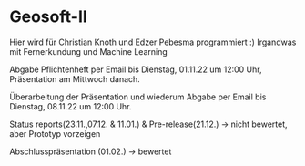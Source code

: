 # Geosoft-II
Hier wird für Christian Knoth und Edzer Pebesma programmiert :) Irgandwas mit Fernerkundung und Machine Learning

Abgabe Pflichtenheft per Email bis Dienstag, 01.11.22 um 12:00 Uhr, Präsentation am Mittwoch danach.

Überarbeitung der Präsentation und wiederum Abgabe per Email bis Dienstag, 08.11.22 um 12:00 Uhr.

Status reports(23.11.,07.12. & 11.01.) & Pre-release(21.12.)  -> nicht bewertet, aber Prototyp vorzeigen
 
Abschlusspräsentation (01.02.)  -> bewertet
